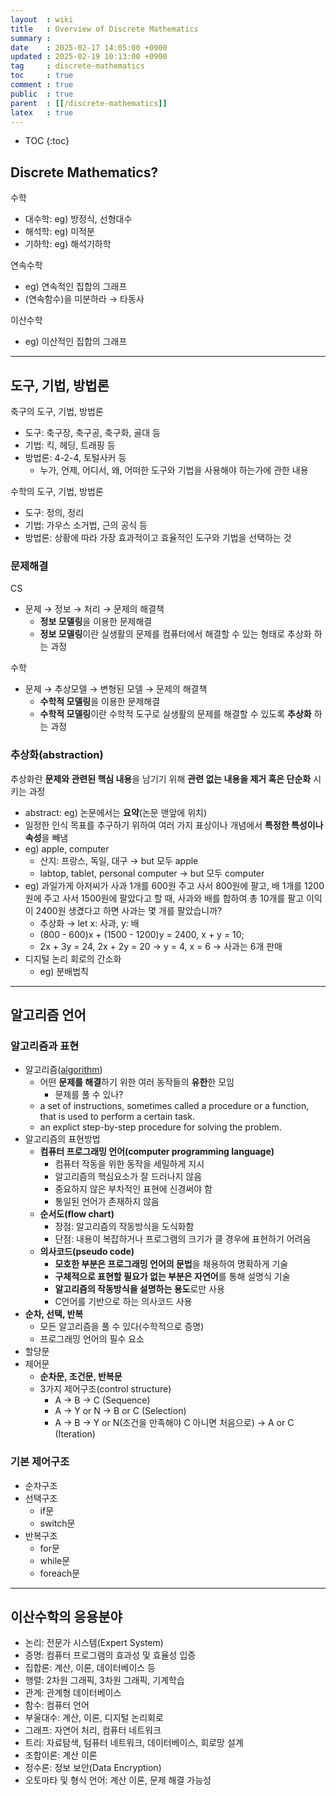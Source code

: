 ```yaml
---
layout  : wiki
title   : Overview of Discrete Mathematics
summary : 
date    : 2025-02-17 14:05:00 +0900
updated : 2025-02-19 10:13:00 +0900
tag     : discrete-mathematics
toc     : true
comment : true
public  : true
parent  : [[/discrete-mathematics]]
latex   : true
---
```

* TOC
{:toc}

## Discrete Mathematics?

수학
- 대수학: eg) 방정식, 선형대수
- 해석학: eg) 미적분
- 기하학: eg) 해석기하학

연속수학
- eg) 연속적인 집합의 그래프
- (연속함수)을 미분하라 &rarr; 타동사

이산수학
- eg) 이산적인 집합의 그래프

---

## 도구, 기법, 방법론

축구의 도구, 기법, 방법론
- 도구: 축구장, 축구공, 축구화, 골대 등
- 기법: 킥, 헤딩, 트래핑 등
- 방법론: 4-2-4, 토털사커 등
    - 누가, 언제, 어디서, 왜, 어떠한 도구와 기법을 사용해야 하는가에 관한 내용

수학의 도구, 기법, 방법론
- 도구: 정의, 정리
- 기법: 가우스 소거법, 근의 공식 등
- 방법론: 상황에 따라 가장 효과적이고 효율적인 도구와 기법을 선택하는 것

### 문제해결

CS
- 문제 &rarr; 정보 &rarr; 처리 &rarr; 문제의 해결책
    - **정보 모델링**을 이용한 문제해결
    - **정보 모델링**이란 실생활의 문제를 컴퓨터에서 해결할 수 있는 형태로 추상화 하는 과정

수학
- 문제 &rarr; 추상모델 &rarr; 변형된 모델 &rarr; 문제의 해결책
    - **수학적 모델링**을 이용한 문제해결
    - **수학적 모델링**이란 수학적 도구로 실생활의 문제를 해결할 수 있도록 **추상화** 하는 과정

### 추상화(abstraction)

추상화란 **문제와 관련된 핵심 내용**을 남기기 위해 **관련 없는 내용을 제거 혹은 단순화** 시키는 과정

- abstract: eg) 논문에서는 **요약**(논문 맨앞에 위치)
- 일정한 인식 목표를 추구하기 위하여 여러 가지 표상이나 개념에서 **특정한 특성이나 속성**을 빼냄
- eg) apple, computer
    - 산지: 프랑스, 독일, 대구 &rarr; but 모두 apple
    - labtop, tablet, personal computer &rarr; but 모두 computer
- eg) 과일가게 아저씨가 사과 1개를 600원 주고 사서 800원에 팔고, 배 1개를 1200원에 주고 사서 1500원에 팔았다고 할 때, 사과와 배를 합하여 총 10개를 팔고 이익이 2400원 생겼다고 하면 사과는 몇 개를 팔았습니까?
    - 추상화 &rarr; let x: 사과, y: 배
    - (800 - 600)x + (1500 - 1200)y = 2400, x + y = 10;
    - 2x + 3y = 24, 2x + 2y = 20 &rarr; y = 4, x = 6 &rarr; 사과는 6개 판매
- 디지털 논리 회로의 간소화
    - eg) 분배법칙

---

## 알고리즘 언어

### 알고리즘과 표현

- 알고리즘([algorithm](https://ko.wikipedia.org/wiki/%EC%95%8C%EA%B3%A0%EB%A6%AC%EC%A6%98))
    - 어떤 **문제를 해결**하기 위한 여러 동작들의 **유한**한 모임
        - 문제를 풀 수 있나?
    - a set of instructions, sometimes called a procedure or a function, that is used to perform a certain task.
    - an explict step-by-step procedure for solving the problem.
- 알고리즘의 표현방법
    - **컴퓨터 프로그래밍 언어(computer programming language)**
        - 컴퓨터 작동을 위한 동작을 세밀하게 지시
        - 알고리즘의 핵심요소가 잘 드러나지 않음
        - 중요하지 않은 부차적인 표현에 신경써야 함
        - 통일된 언어가 존재하지 않음
    - **순서도(flow chart)**
        - 장점: 알고리즘의 작동방식을 도식화함
        - 단점: 내용이 복잡하거나 프로그램의 크기가 클 경우에 표현하기 어려움
    - **의사코드(pseudo code)**
        - **모호한 부분은 프로그래밍 언어의 문법**을 채용하여 명확하게 기술
        - **구체적으로 표현할 필요가 없는 부분은 자연어**를 통해 설명식 기술
        - **알고리즘의 작동방식을 설명하는 용도**로만 사용
        - C언어를 기반으로 하는 의사코드 사용
- **순차, 선택, 반복**
    - 모든 알고리즘을 풀 수 있다(수학적으로 증명)
    - 프로그래밍 언어의 필수 요소
- 할당문
- 제어문
    - **순차문, 조건문, 반복문**
    - 3가지 제어구조(control structure)
        - A → B → C (Sequence)
        - A → Y or N → B or C (Selection)
        - A → B → Y or N(조건을 만족해야 C 아니면 처음으로) → A or C (Iteration)

### 기본 제어구조

- 순차구조
- 선택구조
    - if문
    - switch문
- 반복구조
    - for문
    - while문
    - foreach문
---

## 이산수학의 응용분야

- 논리: 전문가 시스템(Expert System)
- 증명: 컴퓨터 프로그램의 효과성 및 효율성 입증
- 집합론: 계산, 이론, 데이터베이스 등
- 행렬: 2차원 그래픽, 3차원 그래픽, 기계학습
- 관계: 관계형 데이터베이스
- 함수: 컴퓨터 언어
- 부울대수: 계산, 이론, 디지털 논리회로
- 그래프: 자연어 처리, 컴퓨터 네트워크
- 트리: 자료탐색, 텀퓨터 네트워크, 데이터베이스, 회로망 설계
- 조합이론: 계산 이론
- 정수론: 정보 보안(Data Encryption)
- 오토마타 및 형식 언어: 계산 이론, 문제 해결 가능성